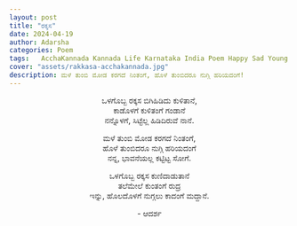 ```yaml
---
layout: post
title: "ರಕ್ಕಸ"
date: 2024-04-19
author: Adarsha
categories: Poem
tags:	AcchaKannada Kannada Life Karnataka India Poem Happy Sad Young me happiness live greatfull anger sittu kopa
cover: "assets/rakkasa-acchakannada.jpg"
description: ಮಳೆ ತುಂಬಿ ಮೋಡ ಕರಗದೆ ನಿಂತಂಗೆ, ಹೊಳೆ ತುಂಬಿದರೂ ನುಗ್ಗಿ ಹರಿಯದಂಗೆ!
---
```

<p align ="center"> ಒಳಗೊಬ್ಬ ರಕ್ಕಸ ಬಿಗಿಹಿಡಿದು ಕುಳಿತಾನೆ, <br>
ಕಾಡೊಳಗೆ ಕುಳಿತಂಗೆ ಗಂಡಾನೆ <br>
ನನ್ನೊಳಗೆ, ಸಿಟ್ಟೆಲ್ಲ ಹಿಡಿದಿರುವೆ ನಾನೆ. </p>

<p align ="center"> ಮಳೆ ತುಂಬಿ ಮೋಡ ಕರಗದೆ ನಿಂತಂಗೆ, <br>
ಹೊಳೆ ತುಂಬಿದರೂ ನುಗ್ಗಿ ಹರಿಯದಂಗೆ <br>
ನನ್ನ, ಭಾವನೆಯಲ್ಲ ಕಟ್ಟಿಟ್ಟ ಸೋಗೆ. </p>

<p align ="center"> ಒಳಗೊಬ್ಬ ರಕ್ಕಸ ಕುಣಿದಾಡುತಾನೆ <br>
ತಲೆಮೇಲೆ ಕುಂತಂಗೆ ರುದ್ರ <br>
ಇನ್ನು, ಹೊಲದೊಳಗೆ ನುಗ್ಗಲು ಕಾದಂಗೆ ಮದ್ದಾನೆ. </p>

<p align ="center"> - ಆದರ್ಶ </p>

